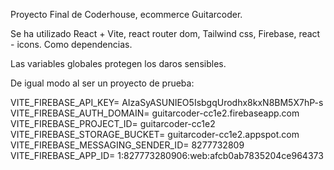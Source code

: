 Proyecto Final de Coderhouse, ecommerce Guitarcoder. 

Se ha utilizado React + Vite, 
react router dom,
Tailwind css,
Firebase,
react - icons.
Como dependencias.

Las variables globales protegen los daros sensibles.

De igual modo al ser un proyecto de prueba: 

VITE_FIREBASE_API_KEY= AIzaSyASUNIEO5IsbgqUrodhx8kxN8BM5X7hP-s
VITE_FIREBASE_AUTH_DOMAIN= guitarcoder-cc1e2.firebaseapp.com
VITE_FIREBASE_PROJECT_ID= guitarcoder-cc1e2
VITE_FIREBASE_STORAGE_BUCKET= guitarcoder-cc1e2.appspot.com
VITE_FIREBASE_MESSAGING_SENDER_ID= 8277732809
VITE_FIREBASE_APP_ID= 1:827773280906:web:afcb0ab7835204ce964373


